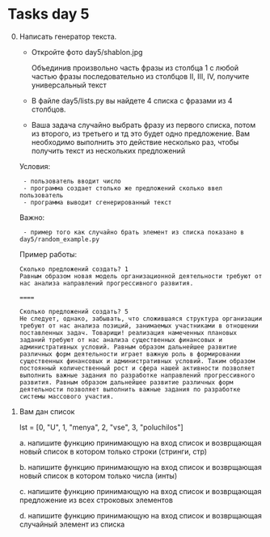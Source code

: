 # Tasks day 5

0. Написать генератор текста.

    - Откройте фото day5/shablon.jpg
 
        Объединив произвольно часть фразы из столбца 1 с любой
        частью фразы последовательно из столбцов II, III, IV, получите универсальный текст
    
    - В файле day5/lists.py вы найдете 4 списка с фразами из 4 столбцов.
    - Ваша задача случайно выбрать фразу из первого списка, потом из второго, из третьего и тд это будет одно предложение. Вам
    необходимо выполнить это действие несколько раз, чтобы получить текст из нескольких предложений

    Условия:

        - пользователь вводит число
        - программа создает столько же предложений сколько ввел пользователь
        - программа выводит сгенерированный текст
        
    Важно:

        - пример того как случайно брать элемент из списка показано в day5/random_example.py

    Пример работы:
    ```
    Сколько предложений создать? 1
    Равным образом новая модель организационной деятельности требуют от нас анализа направлений прогрессивного развития. 

    ==== 
    
    Сколько предложений создать? 5
    Не следует, однако, забывать, что сложившаяся структура организации требуют от нас анализа позиций, занимаемых участниками в отношении поставленных задач. Товарищи! реализация намеченных плановых заданий требуют от нас анализа существенных финансовых и административных условий. Равным образом дальнейшее развитие различных форм деятельности играет важную роль в формировании существенных финансовых и административных условий. Таким образом постоянный количественный рост и сфера нашей активности позволяет выполнить важные задания по разработке направлений прогрессивного развития. Равным образом дальнейшее развитие различных форм деятельности позволяет выполнить важные задания по разработке системы массового участия.     
    ```

1. Вам дан список
    
    lst = [0, "U", 1, "menya", 2, "vse", 3, "poluchilos"]

    a. напишите функцию принимающую на вход список и возврщающая новый список в котором только строки (стринги, стр)
    
    b. напишите функцию принимающую на вход список и возврщающая новый список в котором только числа (инты)
    
    c. напишите функцию принимающую на вход список и возврщающая предложение из всех строковых элементов
    
    d. напишите функцию принимающую на вход список и возврщающая случайный элемент из списка
